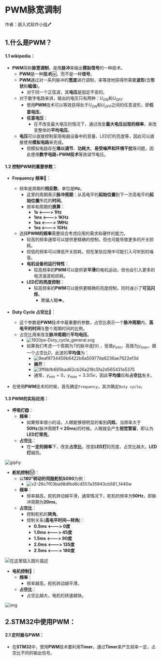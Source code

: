 # PWM脉宽调制

作者：嵌入式软件小组:pen:

## 1.什么是PWM？

#### 1.1 wikipedia：

- **PWM**简称**脉宽调制**，是用**脉冲**来输出**模拟信号**的一种技术。
  - **PWM**是一种**技术**:ok:，而不是一种**信号**。
  - **PWM**通过对一系列脉冲的**宽度**进行调制，来等效地获得所需要**波形**(含**形状**和**幅值**)。
    - 对于同一个正弦波，其**电压**是固定不变的。
  - 对于数字电路来讲，输出的电压只有两种：$U_{ON}$和$U_{OFF}$
    - 使用**PWM**技术可以等效获得处于$U_{ON}$和$U_{OFF}$之间的任意波形，即**任意电压**。
    - **任意电压**：
      - 在不改变最大电压的情况下，通过改变**最大电压出现的频率**，来改变整体的**平均电压**。
  - **电压**可以直接控制家用电器设备中的音量、LED灯的亮度等，因此可以直接使用**模拟电路**来完成。
    - 但模拟电路存在**难以调节**、**功耗大**、**易受噪声和环境干扰**等问题，因此使用**数字电路**+**PWM技术**等效调节电压。

#### 1.2  控制PWM的重要参数：

- **Frequency 频率**:tiger:：
  - 频率是周期的**相反数**，单位是**Hz**。
    - 这里的周期表示**脉冲周期**：从高电平的**起始位置**到下一次高电平的**起始位置**所花的**时间**。
    - 频率和周期的**换算**：
      - **1s        <--->     1Hz**
      - **1ms    <--->    1KHz**
      - **1us     <--->    1MHz**
      - **1ns     <--->    1GHz**
  - 选择**PWM的频率**需要综合考虑应用的需求和硬件的能力。
    - 较高的频率通常可以提供更精确的控制，但也可能导致更多的开关损耗。
    - 较低的频率可以降低开关损耗，但在某些应用中可能引入可听到的噪音。
    - **电机设备的运行特性**：
      - 较高频率的**PWM**可以提供更**平滑**的电机运动，但也会引入更多的电流谐波和损耗。
    - **LED灯的亮度控制**：
      - 较高频率的**PWM**可以提供更精确的亮度控制，同时减小了**可见闪烁**。
        - 欺骗人眼:eye:。

- **Duty Cycle 占空比**:lion:：
  - 这个参数是**PWM**技术中最重要的参数，占空比表示一个**脉冲周期**内，**高电平的时间**与整个周期时间的比例。
  - 占空比用来改变**脉冲周期**的**平均电压**。
    - ![1920px-Duty_cycle_general.svg](https://nickaljy-pictures.oss-cn-hangzhou.aliyuncs.com/1920px-Duty_cycle_general.svg.png)
    - 如果我们考虑一个周期为$T$的脉冲波$f(t)$ ，低值$y_{min}$，高值为$y_{max}$，跟一个占空比$D$，此波的**平均值**为：
      - ![9eaf9734459b6422b6a50977da6236ae7622ef3d](https://nickaljy-pictures.oss-cn-hangzhou.aliyuncs.com/9eaf9734459b6422b6a50977da6236ae7622ef3d.svg)
      - **展开**：
      - ![3ff6bfb695bad62cb26a2f8c5fa2d565431e5375](https://nickaljy-pictures.oss-cn-hangzhou.aliyuncs.com/3ff6bfb695bad62cb26a2f8c5fa2d565431e5375.svg)
      - 通常，$y_{min} = 0$，$y_{max} = 3.3/5v$，因此**平均值**仅和**占空比**有关。
- 在使用**PWM**技术的时候，首先确定`Frequency`，其次确定`Duty cycle`。

#### 1.3 PWM的实际应用：

- **呼吸灯**:b:：
  - **频率**：
    - 如果频率很小的话，人眼能够很明显的看到**闪烁**，当频率大于**50Hz**(脉冲周期**T < 20ms**)的时候，人眼就会产生**视觉暂留**，即认为**LED灯常亮**。
  - **占空比**：
    - 在**一定的频率**下，改变**占空比**，改变**LED灯**的亮度，占空比越大，**LED灯**越亮。

![giphy](https://nickaljy-pictures.oss-cn-hangzhou.aliyuncs.com/giphy.gif)

- **舵机控制**:m:：
  - 以**180°**转动的**伺服舵机SG90**为例：
    - ![v2-26c7f03ba98dfbd6cd557a35943cb581_1440w](https://nickaljy-pictures.oss-cn-hangzhou.aliyuncs.com/v2-26c7f03ba98dfbd6cd557a35943cb581_1440w.png)
  - **频率**：
    - 频率越高，舵机转动越平滑，通常情况下，舵机的频率为**50Hz**，即脉冲周期为**20ms**。
  - **占空比**：
    - 控制舵机的**转角**。
    - 控制关系(**高电平时间—转角**)：
      - **0.5ms   <--->   0度**
      - **1.0ms   <--->   45度**
      - **1.5ms   <--->   90度**
      - **2.0ms   <--->   135度**
      - **2.5ms   <--->   180度**

![在这里插入图片描述](https://nickaljy-pictures.oss-cn-hangzhou.aliyuncs.com/20200128155221315.gif)

- **电机控制**:car:：
  - **频率**：
    - 频率越高，舵机转动越平滑。
  - **占空比**：
    - 占空比越大，电机的转速越快。

![img](https://nickaljy-pictures.oss-cn-hangzhou.aliyuncs.com/m3508-01.76b56e4.jpg)

## 2.STM32中使用PWM：

#### 2.1 定时器与PWM：

- 在**STM32**中，使用**PWM**技术要利用**Timer**，通过**Timer**来产生频率一定，占空比不同的输出信号。

